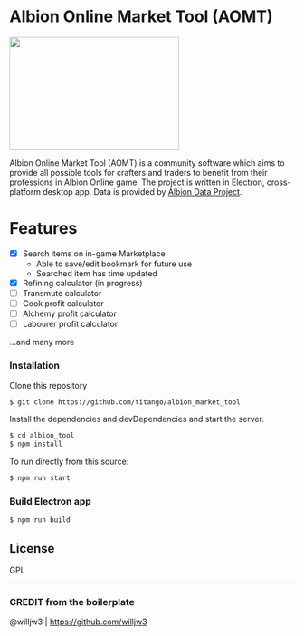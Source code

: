 # Albion Online Market Tool (AOMT)

<img src="https://i.imgur.com/jJUWrVS.png" width="300" height="200" />


Albion Online Market Tool (AOMT) is a community software which aims to provide all possible tools for crafters and traders to benefit from their professions in Albion Online game. The project is written in Electron, cross-platform desktop app. Data is provided by [Albion Data Project]. 

# Features
  - [x] Search items on in-game Marketplace
    - Able to save/edit bookmark for future use
    - Searched item has time updated
  - [x] Refining calculator (in progress)
  - [ ] Transmute calculator
  - [ ] Cook profit calculator
  - [ ] Alchemy profit calculator
  - [ ] Labourer profit calculator

...and many more
&nbsp;
### Installation

Clone this repository

```sh
$ git clone https://github.com/titango/albion_market_tool
```
Install the dependencies and devDependencies and start the server.

```sh
$ cd albion_tool
$ npm install
```

To run directly from this source:

```sh
$ npm run start
```

### Build Electron app
```sh
$ npm run build
```

License
----

GPL

----
### CREDIT from the boilerplate
@willjw3 | https://github.com/willjw3
    
[Albion Data Project]: https://www.albion-online-data.com/






